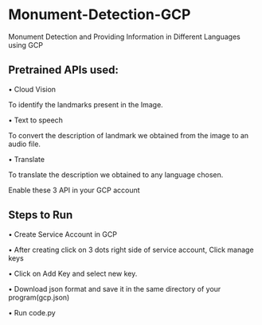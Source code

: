 # Monument-Detection-GCP
Monument Detection and Providing Information in Different Languages using GCP

## Pretrained APIs used:
• Cloud Vision

  To identify the landmarks present in the Image.
  
• Text to speech

  To convert the description of landmark we obtained from the image to an audio file.
  
• Translate

  To translate the description we obtained to any language chosen.

Enable these 3 API in your GCP account

## Steps to Run
• Create Service Account in GCP

• After creating click on 3 dots right side of service account, Click manage keys

• Click on Add Key and select new key.

• Download json format and save it in the same directory of your program(gcp.json)

• Run code.py
